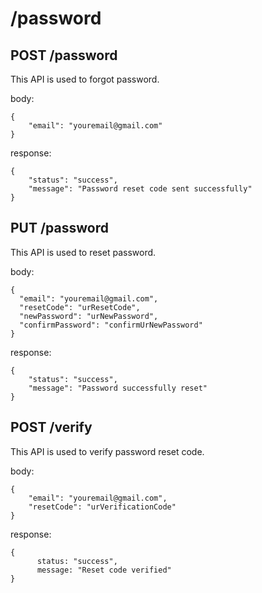 # /password

## POST /password

This API is used to forgot password.

body:

```
{
    "email": "youremail@gmail.com"
}
```

response:

```
{
    "status": "success",
    "message": "Password reset code sent successfully"
}
```

## PUT /password

This API is used to reset password.

body:

```
{
  "email": "youremail@gmail.com",
  "resetCode": "urResetCode",
  "newPassword": "urNewPassword",
  "confirmPassword": "confirmUrNewPassword"
}
```

response:

```
{
    "status": "success",
    "message": "Password successfully reset"
}
```

## POST /verify

This API is used to verify password reset code.

body:

```
{
    "email": "youremail@gmail.com",
    "resetCode": "urVerificationCode"
}
```

response:

```
{
      status: "success",
      message: "Reset code verified"
}
```
